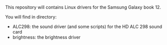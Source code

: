 This repository will contains Linux drivers for the Samsung Galaxy book 12.

You will find in directory:
 - ALC298: the sound driver (and some scripts) for the HD ALC 298 sound card
 - brightness: the brightness driver
